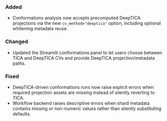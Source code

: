 ### Added
- Conformations analysis now accepts precomputed DeepTICA projections via the new `cv_method="deeptica"` option, including optional whitening metadata reuse.

### Changed
- Updated the Streamlit conformations panel to let users choose between TICA and DeepTICA CVs and provide DeepTICA projection/metadata paths.

### Fixed
- DeepTICA-driven conformations runs now raise explicit errors when required projection assets are missing instead of silently reverting to TICA.
- Workflow backend raises descriptive errors when shard metadata contains missing or non-numeric values rather than silently substituting defaults.
